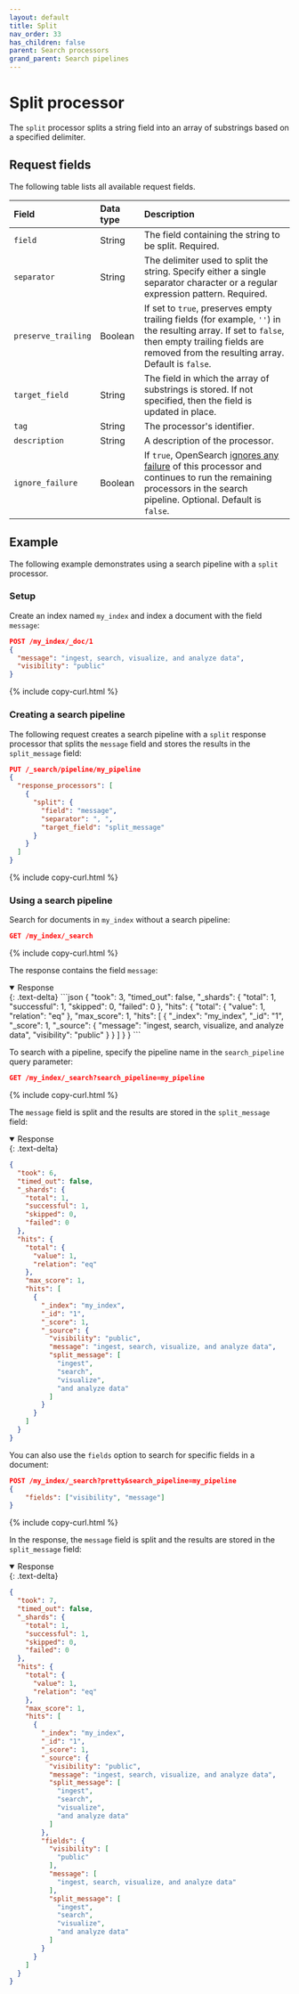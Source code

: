 ```yaml
---
layout: default
title: Split
nav_order: 33
has_children: false
parent: Search processors
grand_parent: Search pipelines
---
```


# Split processor

The `split` processor splits a string field into an array of substrings based on a specified delimiter.

## Request fields

The following table lists all available request fields.

Field | Data type | Description
:--- | :--- | :---
`field` | String | The field containing the string to be split. Required.
`separator` | String | The delimiter used to split the string. Specify either a single separator character or a regular expression pattern. Required.
`preserve_trailing` | Boolean | If set to `true`, preserves empty trailing fields (for example, `''`) in the resulting array. If set to `false`, then empty trailing fields are removed from the resulting array. Default is `false`. 
`target_field` | String | The field in which the array of substrings is stored. If not specified, then the field is updated in place. 
`tag` | String | The processor's identifier. 
`description` | String | A description of the processor. 
`ignore_failure` | Boolean | If `true`, OpenSearch [ignores any failure]({{site.url}}{{site.baseurl}}/search-plugins/search-pipelines/creating-search-pipeline/#ignoring-processor-failures) of this processor and continues to run the remaining processors in the search pipeline. Optional. Default is `false`.

## Example 

The following example demonstrates using a search pipeline with a `split` processor.

### Setup

Create an index named `my_index` and index a document with the field `message`:

```json
POST /my_index/_doc/1
{
  "message": "ingest, search, visualize, and analyze data",
  "visibility": "public"
}
```
{% include copy-curl.html %}

### Creating a search pipeline 

The following request creates a search pipeline with a `split` response processor that splits the `message` field and stores the results in the `split_message` field:

```json
PUT /_search/pipeline/my_pipeline
{
  "response_processors": [
    {
      "split": {
        "field": "message",
        "separator": ", ",
        "target_field": "split_message"
      }
    }
  ]
}
```
{% include copy-curl.html %}

### Using a search pipeline

Search for documents in `my_index` without a search pipeline:

```json
GET /my_index/_search
```
{% include copy-curl.html %}

The response contains the field `message`:

<details open markdown="block">
  <summary>
    Response
  </summary>
  {: .text-delta}
```json
{
  "took": 3,
  "timed_out": false,
  "_shards": {
    "total": 1,
    "successful": 1,
    "skipped": 0,
    "failed": 0
  },
  "hits": {
    "total": {
      "value": 1,
      "relation": "eq"
    },
    "max_score": 1,
    "hits": [
      {
        "_index": "my_index",
        "_id": "1",
        "_score": 1,
        "_source": {
          "message": "ingest, search, visualize, and analyze data",
          "visibility": "public"
        }
      }
    ]
  }
}
```
</details>

To search with a pipeline, specify the pipeline name in the `search_pipeline` query parameter:

```json
GET /my_index/_search?search_pipeline=my_pipeline
```
{% include copy-curl.html %}

The `message` field is split and the results are stored in the `split_message` field:

<details open markdown="block">
  <summary>
    Response
  </summary>
  {: .text-delta}

```json
{
  "took": 6,
  "timed_out": false,
  "_shards": {
    "total": 1,
    "successful": 1,
    "skipped": 0,
    "failed": 0
  },
  "hits": {
    "total": {
      "value": 1,
      "relation": "eq"
    },
    "max_score": 1,
    "hits": [
      {
        "_index": "my_index",
        "_id": "1",
        "_score": 1,
        "_source": {
          "visibility": "public",
          "message": "ingest, search, visualize, and analyze data",
          "split_message": [
            "ingest",
            "search",
            "visualize",
            "and analyze data"
          ]
        }
      }
    ]
  }
}
```
</details>

You can also use the `fields` option to search for specific fields in a document:

```json
POST /my_index/_search?pretty&search_pipeline=my_pipeline
{
    "fields": ["visibility", "message"]
}
``` 
{% include copy-curl.html %}

In the response, the `message` field is split and the results are stored in the `split_message` field:

<details open markdown="block">
  <summary>
    Response
  </summary>
  {: .text-delta}

```json
{
  "took": 7,
  "timed_out": false,
  "_shards": {
    "total": 1,
    "successful": 1,
    "skipped": 0,
    "failed": 0
  },
  "hits": {
    "total": {
      "value": 1,
      "relation": "eq"
    },
    "max_score": 1,
    "hits": [
      {
        "_index": "my_index",
        "_id": "1",
        "_score": 1,
        "_source": {
          "visibility": "public",
          "message": "ingest, search, visualize, and analyze data",
          "split_message": [
            "ingest",
            "search",
            "visualize",
            "and analyze data"
          ]
        },
        "fields": {
          "visibility": [
            "public"
          ],
          "message": [
            "ingest, search, visualize, and analyze data"
          ],
          "split_message": [
            "ingest",
            "search",
            "visualize",
            "and analyze data"
          ]
        }
      }
    ]
  }
}
```
</details>